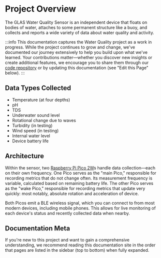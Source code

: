 # Project Overview

The GLAS Water Quality Sensor is an independent device that floats on bodies of water, attaches to some permanent structure like a buoy, and collects and reports a wide variety of data about water quality and activity.

:::info
This documentation captures the Water Quality project as a work in progress. While the project continues to grow and change, we've documented our journey extensively to help you build upon what we've learned. Your contributions matter—whether you discover new insights or create additional features, we encourage you to share them through our [code repository](https://github.com/glas-education/water-quality) or by updating this documentation (see "Edit this Page" below).
:::

## Data Types Collected

* Temperature (at four depths)
* pH
* TDS
* Underwater sound level
* Rotational change due to waves
* Turbidity (in testing)
* Wind speed (in testing)
* Internal water level
* Device battery life

## Architecture

Within the sensor, two [Raspberry Pi Pico 2W](https://www.raspberrypi.com/products/raspberry-pi-pico-2/)s handle data collection—each on their own frequency. One Pico serves as the "main Pico," responsible for recording metrics that do not change often. Its measurement frequency is variable, calculated based on remaining battery life. The other Pico serves as the "wake Pico," responsible for recording metrics that update very quickly: most notably, absolute rotation and acceleration of device.

Both Picos emit a BLE wireless signal, which you can connect to from most modern devices, including mobile phones. This allows for live monitoring of each device's status and recently collected data when nearby.

## Documentation Meta

If you're new to this project and want to gain a comprehensive understanding, we recommend reading this documentation site in the order that pages are listed in the sidebar (top to bottom) when fully expanded.